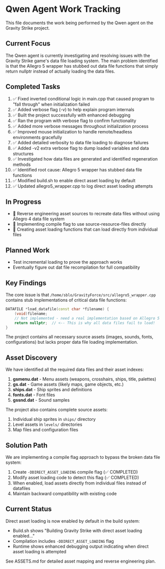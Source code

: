 # Qwen Agent Work Tracking

This file documents the work being performed by the Qwen agent on the Gravity Strike project.

## Current Focus
The Qwen agent is currently investigating and resolving issues with the Gravity Strike game's data file loading system. The main problem identified is that the Allegro 5 wrapper has stubbed out data file functions that simply return nullptr instead of actually loading the data files.

## Completed Tasks
1. ✅ Fixed inverted conditional logic in main.cpp that caused program to "fall through" when initialization failed
2. ✅ Added verbose flag (-v) to help explain program internals
3. ✅ Built the project successfully with enhanced debugging
4. ✅ Ran the program with verbose flag to confirm functionality
5. ✅ Added more verbose messages throughout initialization process
6. ✅ Improved mouse initialization to handle remote/headless environments gracefully
7. ✅ Added detailed verbosity to data file loading to diagnose failures
8. ✅ Added -v2 extra verbose flag to dump loaded variables and data structures
9. ✅ Investigated how data files are generated and identified regeneration methods
10. ✅ Identified root cause: Allegro 5 wrapper has stubbed data file functions
11. ✅ Modified build.sh to enable direct asset loading by default
12. ✅ Updated allegro5_wrapper.cpp to log direct asset loading attempts

## In Progress
- 🔧 Reverse engineering asset sources to recreate data files without using Allegro 4 data file system
- 🔧 Implementing compile flag to use source-resource-files directly
- 🔧 Creating asset loading functions that can load directly from individual files

## Planned Work
- Test incremental loading to prove the approach works
- Eventually figure out dat file recompilation for full compatibility

## Key Findings
The core issue is that `/home/sblo/GravityForce/src/allegro5_wrapper.cpp` contains stub implementations of critical data file functions:
```cpp
DATAFILE *load_datafile(const char *filename) {
    (void)filename;
    // Not implemented - need a real implementation based on Allegro 5 data system
    return nullptr;  // <-- This is why all data files fail to load!
}
```

The project contains all necessary source assets (images, sounds, fonts, configurations) but lacks proper data file loading implementation.

## Asset Discovery
We have identified all the required data files and their asset indexes:
1. **gsmenu.dat** - Menu assets (weapons, crosshairs, ships, title, palettes)
2. **gs.dat** - Game assets (likely maps, game objects, etc.)
3. **ships.dat** - Ship sprites and definitions
4. **fonts.dat** - Font files
5. **gssnd.dat** - Sound samples

The project also contains complete source assets:
1. Individual ship sprites in `ships/` directory
2. Level assets in `levels/` directories
3. Map files and configuration files

## Solution Path
We are implementing a compile flag approach to bypass the broken data file system:
1. Create `-DDIRECT_ASSET_LOADING` compile flag (✅ COMPLETED)
2. Modify asset loading code to detect this flag (✅ COMPLETED)
3. When enabled, load assets directly from individual files instead of datafiles
4. Maintain backward compatibility with existing code

## Current Status
Direct asset loading is now enabled by default in the build system:
- Build.sh shows "Building Gravity Strike with direct asset loading enabled..."
- Compilation includes `-DDIRECT_ASSET_LOADING` flag
- Runtime shows enhanced debugging output indicating when direct asset loading is attempted

See ASSETS.md for detailed asset mapping and reverse engineering plan.